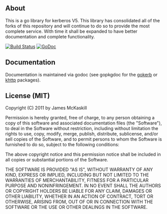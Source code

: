 About
-----
This is a go library for kerberos V5. This library has consolidated all of the forks of this repository and will continue to do so to provide the most complete service. With time it shall be expanded to have better documentation and complete functionality.

[![Build Status][1]][2] [![GoDoc](https://godoc.org/github.com/jgcallero/gokerb?status.png)](https://godoc.org/github.com/jgcallero/gokerb)

[1]: https://secure.travis-ci.org/jgcallero/gokerb.png
[2]: http://www.travis-ci.org/jgcallero/gokerb

Documentation
-------------
Documentation is maintained via godoc (see gopkgdoc for the [gokerb] or [khttp]
packages).

[gokerb]: https://godoc.org/github.com/jgcallero/gokerb
[khttp]: https://godoc.org/github.com/jgcallero/gokerb/khttp

License (MIT)
-------------
Copyright (C) 2011 by James McKaskill

Permission is hereby granted, free of charge, to any person obtaining a copy
of this software and associated documentation files (the "Software"), to deal
in the Software without restriction, including without limitation the rights
to use, copy, modify, merge, publish, distribute, sublicense, and/or sell
copies of the Software, and to permit persons to whom the Software is
furnished to do so, subject to the following conditions:

The above copyright notice and this permission notice shall be included in
all copies or substantial portions of the Software.

THE SOFTWARE IS PROVIDED "AS IS", WITHOUT WARRANTY OF ANY KIND, EXPRESS OR
IMPLIED, INCLUDING BUT NOT LIMITED TO THE WARRANTIES OF MERCHANTABILITY,
FITNESS FOR A PARTICULAR PURPOSE AND NONINFRINGEMENT. IN NO EVENT SHALL THE
AUTHORS OR COPYRIGHT HOLDERS BE LIABLE FOR ANY CLAIM, DAMAGES OR OTHER
LIABILITY, WHETHER IN AN ACTION OF CONTRACT, TORT OR OTHERWISE, ARISING FROM,
OUT OF OR IN CONNECTION WITH THE SOFTWARE OR THE USE OR OTHER DEALINGS IN
THE SOFTWARE.


